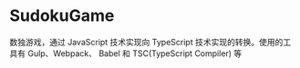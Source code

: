 # SudokuGame
数独游戏，通过 JavaScript 技术实现向 TypeScript 技术实现的转换。使用的工具有 Gulp、Webpack、 Babel 和 TSC(TypeScript Compiler) 等

